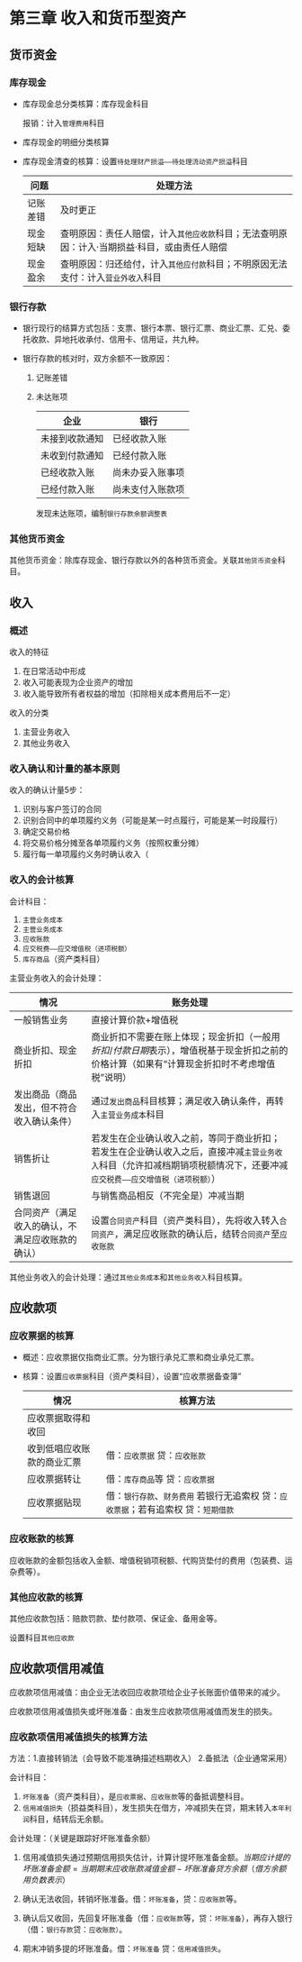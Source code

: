 # 第三章 收入和货币型资产



## 货币资金

### 库存现金

+ 库存现金总分类核算：库存现金科目

  报销：计入`管理费用`科目

+ 库存现金的明细分类核算

+ 库存现金清查的核算：设置``待处理财产损溢——待处理流动资产损溢``科目

  | 问题     | 处理方法                                                     |
  | -------- | ------------------------------------------------------------ |
  | 记账差错 | 及时更正                                                     |
  | 现金短缺 | 查明原因：责任人赔偿，计入`其他应收款`科目；无法查明原因：计入·当期损益·科目，或由责任人赔偿 |
  | 现金盈余 | 查明原因：归还给付，计入``其他应付款``科目；不明原因无法支付：计入``营业外收入``科目 |

### 银行存款

+ 银行现行的结算方式包括：支票、银行本票、银行汇票、商业汇票、汇兑、委托收款、异地托收承付、信用卡、信用证，共九种。

+ 银行存款的核对时，双方余额不一致原因：

  1. 记账差错

  2. 未达账项

     | 企业           | 银行             |
     | -------------- | ---------------- |
     | 未接到收款通知 | 已经收款入账     |
     | 未收到付款通知 | 已经付款入账     |
     | 已经收款入账   | 尚未办妥入账事项 |
     | 已经付款入账   | 尚未支付入账款项 |

     发现未达账项，编制``银行存款余额调整表``

### 其他货币资金

其他货币资金：除库存现金、银行存款以外的各种货币资金。关联`其他货币资金`科目。



## 收入

### 概述

收入的特征

1. 在日常活动中形成
2. 收入可能表现为企业资产的增加
3. 收入能导致所有者权益的增加（扣除相关成本费用后不一定）

收入的分类

1. 主营业务收入
2. 其他业务收入

### 收入确认和计量的基本原则

收入的确认计量5步：

1. 识别与客户签订的合同
2. 识别合同中的单项履约义务（可能是某一时点履行，可能是某一时段履行）
3. 确定交易价格
4. 将交易价格分摊至各单项履约义务（按照权重分摊）
5. 履行每一单项履约义务时确认收入（

### 收入的会计核算

会计科目：

1. `主营业务成本`
2. `主营业务成本`
3. `应收账款`
4. `应交税费——应交增值税（进项税额）`
5. `库存商品`（资产类科目）

主营业务收入的会计处理：

| 情况                                             | 账务处理                                                     |
| ------------------------------------------------ | ------------------------------------------------------------ |
| 一般销售业务                                     | 直接计算价款+增值税                                          |
| 商业折扣、现金折扣                               | 商业折扣不需要在账上体现；现金折扣（一般用$折扣/付款日期$表示），增值税基于现金折扣之前的价格计算（如果有“计算现金折扣时不考虑增值税”说明） |
| 发出商品（商品发出，但不符合收入确认条件）       | 通过`发出商品`科目核算；满足收入确认条件，再转入`主营业务成本`科目 |
| 销售折让                                         | 若发生在企业确认收入之前，等同于商业折扣；若发生在企业确认收入之后，直接冲减`主营业务收入`科目（允许扣减档期销项税额情况下，还要冲减`应交税费——应交增值税（进项税额）`） |
| 销售退回                                         | 与销售商品相反（不完全是）冲减当期                           |
| 合同资产（满足收入的确认，不满足应收账款的确认） | 设置`合同资产`科目（资产类科目），先将收入转入``合同资产``，满足应收账款的确认后，结转``合同资产``至`应收账款` |

其他业务收入的会计处理：通过`其他业务成本`和`其他业务收入`科目核算。



## 应收款项

### 应收票据的核算

+ 概述：应收票据仅指商业汇票。分为银行承兑汇票和商业承兑汇票。

+ 核算：设置`应收票据`科目（资产类科目），设置“应收票据备查簿”

  | 情况                       | 核算方法                                                     |
  | -------------------------- | ------------------------------------------------------------ |
  | 应收票据取得和收回         |                                                              |
  | 收到低唱应收账款的商业汇票 | 借：`应收票据`  贷：`应收账款`                               |
  | 应收票据转让               | 借：`库存商品`等  贷：`应收票据`                             |
  | 应收票据贴现               | 借：`银行存款`、`财务费用` 若银行无追索权  贷：`应收票据`；若有追索权 贷：`短期借款` |

### 应收账款的核算

应收账款的金额包括收入金额、增值税销项税额、代购货垫付的费用（包装费、运杂费等）。

### 其他应收款的核算

其他应收款包括：赔款罚款、垫付款项、保证金、备用金等。

设置科目`其他应收款`



## 应收款项信用减值

应收款项信用减值：由企业无法收回应收款项给企业子长账面价值带来的减少。

应收款项信用减值损失或坏账准备：由发生应收款项信用减值而发生的损失。

### 应收款项信用减值损失的核算方法

方法：1.直接转销法（会导致不能准确描述档期收入） 2.备抵法（企业通常采用）

会计科目：

1. `坏账准备`（资产类科目），是`应收票据`、`应收账款`等的备抵调整科目。
2. `信用减值损失`（损益类科目），发生损失在借方，冲减损失在贷，期末转入`本年利润`科目，结转后无余额。

会计处理：（关键是跟踪好坏账准备余额）

1. 信用减值损失通过预期信用损失估计，计算计提坏账准备金额。$当期应计提的坏账准备金额=当期期末应收账款减值金额-坏账准备贷方余额（借方余额用负数表示）$

2. 确认无法收回，转销坏账准备。借：`坏账准备`，贷：`应收账款`等。
3. 确认后又收回，先回复坏账准备（借：`应收账款`等，贷：`坏账准备`），再存入银行（借：`银行存款`贷：`应收账款）`。
4. 期末冲销多提的坏账准备。借：`坏账准备` 贷：`信用减值损失`。

